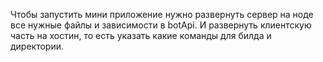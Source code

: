 Чтобы запустить мини приложение нужно развернуть сервер на ноде все нужные файлы и зависимости в botApi. И развернуть клиентскую часть на хостин, то есть указать какие команды для билда и директории.
